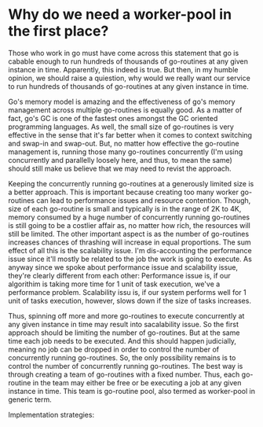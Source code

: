 # Why do we need a worker-pool in the first place?
Those who work in go must have come across this statement that go is cabable enough to run hundreds of thousands of go-routines at any given instance in time.
Apparently, this indeed is true. But then, in my humble opinion, we should raise a quiestion, why would we really want our service to run hundreds of thousands
of go-routines at any given instance in time.

Go's memory model is amazing and the effectiveness of go's memory management across multiple go-routines is equally good. As a matter of fact, go's GC is one of the fastest
ones amongst the GC oriented programming languages. As well, the small size of go-routines is very effective in the sense that it's far better when it comes to context
switching and swap-in and swap-out. But, no matter how effective the go-routine management is, running those many go-routines concurrently (I'm using concurrently and parallelly loosely
here, and thus, to mean the same) should still make us believe that we may need to revist the approach.

Keeping the concurrently running go-routines at a generously limited size is a better approach. This is important because creating too many worker go-routines can lead to performance
issues and resource contention. Though, size of each go-routine is small and typically is in the range of 2K to 4K, memory consumed by a huge number of concurrently running go-routines
is still going to be a costlier affair as, no matter how rich, the resources will still be limited.
The other important aspect is as the number of go-routines increases chances of thrashing will increase in equal proportions.
The sum effect of all this is the scalability issue. I'm dis-accounting the performance issue since it'll mostly be related to the job the work is going to execute.
As anyway since we spoke about performance issue and scalability issue, they're clearly different from each other:
Performance issue is, if our algorithim is taking more time for 1 unit of task execution, we've a performance problem.
Scalability issu is, if our system performs well for 1 unit of tasks execution, however, slows down if the size of tasks increases.

Thus, spinning off more and more go-routines to execute concurrently at any given instance in time may result into sacalability issue.
So the first approach should be limiting the number of go-routines. But at the same time each job needs to be executed. And this should happen judicially, meaning no job can be dropped
in order to control the number of concurrently running go-routines. So, the only possibility remains is to control the number of concurrently running go-routines.
The best way is through creating a team of go-routines with a fixed number. Thus, each go-routine in the team may either be free or be executing a job at any given instance in time.
This team is go-routine pool, also termed as worker-pool in generic term.

Implementation strategies:
